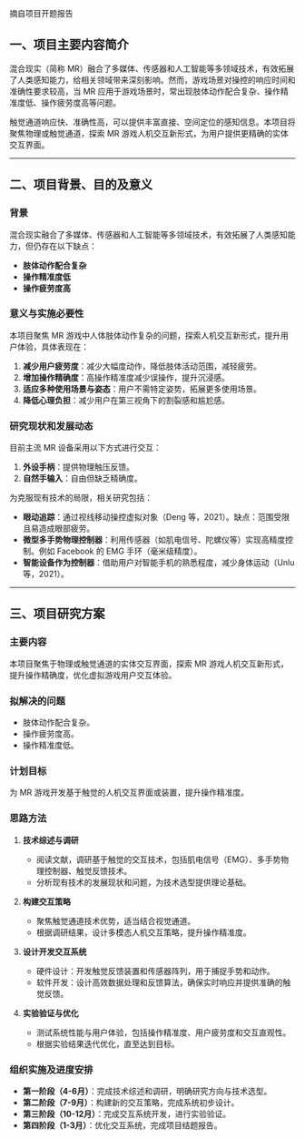 摘自项目开题报告
## 一、项目主要内容简介

混合现实（简称 MR）融合了多媒体、传感器和人工智能等多领域技术，有效拓展了人类感知能力，给相关领域带来深刻影响。然而，游戏场景对操控的响应时间和准确性要求较高，当 MR 应用于游戏场景时，常出现肢体动作配合复杂、操作精准度低、操作疲劳度高等问题。

触觉通道响应快、准确性高，可以提供丰富直接、空间定位的感知信息。本项目将聚焦物理或触觉通道，探索 MR 游戏人机交互新形式，为用户提供更精确的实体交互界面。

---

## 二、项目背景、目的及意义

### 背景
混合现实融合了多媒体、传感器和人工智能等多领域技术，有效拓展了人类感知能力，但仍存在以下缺点：
- **肢体动作配合复杂**
- **操作精准度低**
- **操作疲劳度高**

### 意义与实施必要性
本项目聚焦 MR 游戏中人体肢体动作复杂的问题，探索人机交互新形式，提升用户体验，具体表现在：
1. **减少用户疲劳度**：减少大幅度动作，降低肢体活动范围，减轻疲劳。
2. **增加操作精确度**：高操作精准度减少误操作，提升沉浸感。
3. **适应多种使用场景与姿态**：用户不需特定姿势，拓展更多使用场景。
4. **降低心理负担**：减少用户在第三视角下的割裂感和尴尬感。

### 研究现状和发展动态
目前主流 MR 设备采用以下方式进行交互：
1. **外设手柄**：提供物理触压反馈。
2. **自然手输入**：自由但缺乏精确度。

为克服现有技术的局限，相关研究包括：
- **眼动追踪**：通过视线移动操控虚拟对象（Deng 等，2021）。缺点：范围受限且易造成眼部疲劳。
- **微型多手势物理控制器**：利用传感器（如肌电信号、陀螺仪等）实现高精度控制。例如 Facebook 的 EMG 手环（毫米级精度）。
- **智能设备作为控制器**：借助用户对智能手机的熟悉程度，减少身体运动（Unlu 等，2021）。

---

## 三、项目研究方案

### 主要内容
本项目聚焦于物理或触觉通道的实体交互界面，探索 MR 游戏人机交互新形式，提升操作精确度，优化虚拟游戏用户交互体验。

### 拟解决的问题
- 肢体动作配合复杂。
- 操作疲劳度高。
- 操作精准度低。

### 计划目标
为 MR 游戏开发基于触觉的人机交互界面或装置，提升操作精准度。

### 思路方法
1. **技术综述与调研**  
   - 阅读文献，调研基于触觉的交互技术，包括肌电信号（EMG）、多手势物理控制器、触觉反馈技术。
   - 分析现有技术的发展现状和问题，为技术选型提供理论基础。

2. **构建交互策略**  
   - 聚焦触觉通道技术优势，适当结合视觉通道。
   - 根据调研结果，设计多模态人机交互策略，提升操作精准度。

3. **设计开发交互系统**  
   - 硬件设计：开发触觉反馈装置和传感器阵列，用于捕捉手势和动作。
   - 软件开发：设计高效数据处理和反馈算法，确保实时响应并提供准确的触觉反馈。

4. **实验验证与优化**  
   - 测试系统性能与用户体验，包括操作精准度、用户疲劳度和交互直观性。
   - 根据实验结果迭代优化，直至达到目标。

### 组织实施及进度安排
- **第一阶段（4-6月）**：完成技术综述和调研，明确研究方向与技术选型。
- **第二阶段（7-9月）**：构建新的交互策略，完成系统初步设计。
- **第三阶段（10-12月）**：完成交互系统开发，进行实验验证。
- **第四阶段（1-3月）**：优化交互系统，完成项目结题报告。
